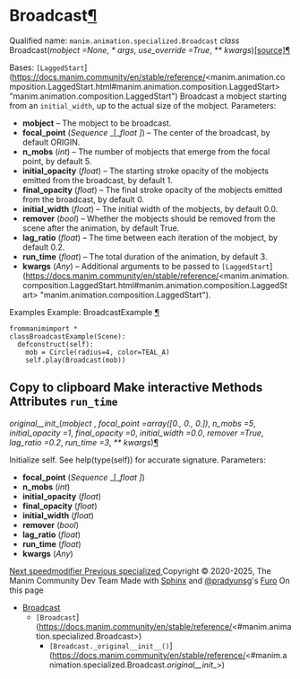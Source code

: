 # Broadcast[¶](https://docs.manim.community/en/stable/reference/<#broadcast> "Link to this heading")
Qualified name: `manim.animation.specialized.Broadcast`
_class_ Broadcast(_mobject =None_, _* args_, _use_override =True_, _** kwargs_)[[source]](https://docs.manim.community/en/stable/reference/<../_modules/manim/animation/specialized.html#Broadcast>)[¶](https://docs.manim.community/en/stable/reference/<#manim.animation.specialized.Broadcast> "Link to this definition")
    
Bases: `[LaggedStart`](https://docs.manim.community/en/stable/reference/<manim.animation.composition.LaggedStart.html#manim.animation.composition.LaggedStart> "manim.animation.composition.LaggedStart")
Broadcast a mobject starting from an `initial_width`, up to the actual size of the mobject.
Parameters:
    
  * **mobject** – The mobject to be broadcast.
  * **focal_point** (_Sequence_ _[__float_ _]_) – The center of the broadcast, by default ORIGIN.
  * **n_mobs** (_int_) – The number of mobjects that emerge from the focal point, by default 5.
  * **initial_opacity** (_float_) – The starting stroke opacity of the mobjects emitted from the broadcast, by default 1.
  * **final_opacity** (_float_) – The final stroke opacity of the mobjects emitted from the broadcast, by default 0.
  * **initial_width** (_float_) – The initial width of the mobjects, by default 0.0.
  * **remover** (_bool_) – Whether the mobjects should be removed from the scene after the animation, by default True.
  * **lag_ratio** (_float_) – The time between each iteration of the mobject, by default 0.2.
  * **run_time** (_float_) – The total duration of the animation, by default 3.
  * **kwargs** (_Any_) – Additional arguments to be passed to `[LaggedStart`](https://docs.manim.community/en/stable/reference/<manim.animation.composition.LaggedStart.html#manim.animation.composition.LaggedStart> "manim.animation.composition.LaggedStart").


Examples
Example: BroadcastExample [¶](https://docs.manim.community/en/stable/reference/<#broadcastexample>)
```
frommanimimport *
classBroadcastExample(Scene):
  defconstruct(self):
    mob = Circle(radius=4, color=TEAL_A)
    self.play(Broadcast(mob))

```
Copy to clipboard
Make interactive
Methods
Attributes
`run_time`  
---  
_original__init__(_mobject_ , _focal_point =array([0., 0., 0.])_, _n_mobs =5_, _initial_opacity =1_, _final_opacity =0_, _initial_width =0.0_, _remover =True_, _lag_ratio =0.2_, _run_time =3_, _** kwargs_)[¶](https://docs.manim.community/en/stable/reference/<#manim.animation.specialized.Broadcast._original__init__> "Link to this definition")
    
Initialize self. See help(type(self)) for accurate signature.
Parameters:
    
  * **focal_point** (_Sequence_ _[__float_ _]_)
  * **n_mobs** (_int_)
  * **initial_opacity** (_float_)
  * **final_opacity** (_float_)
  * **initial_width** (_float_)
  * **remover** (_bool_)
  * **lag_ratio** (_float_)
  * **run_time** (_float_)
  * **kwargs** (_Any_)


[ Next speedmodifier ](https://docs.manim.community/en/stable/reference/<manim.animation.speedmodifier.html>) [ Previous specialized ](https://docs.manim.community/en/stable/reference/<manim.animation.specialized.html>)
Copyright © 2020-2025, The Manim Community Dev Team 
Made with [Sphinx](https://docs.manim.community/en/stable/reference/<https:/www.sphinx-doc.org/>) and [@pradyunsg](https://docs.manim.community/en/stable/reference/<https:/pradyunsg.me>)'s [Furo](https://docs.manim.community/en/stable/reference/<https:/github.com/pradyunsg/furo>)
On this page 
  * [Broadcast](https://docs.manim.community/en/stable/reference/<#>)
    * `[Broadcast`](https://docs.manim.community/en/stable/reference/<#manim.animation.specialized.Broadcast>)
      * `[Broadcast._original__init__()`](https://docs.manim.community/en/stable/reference/<#manim.animation.specialized.Broadcast._original__init__>)


